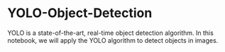 # YOLO-Object-Detection
YOLO is a state-of-the-art, real-time object detection algorithm. In this notebook, we will apply the YOLO algorithm to detect objects in images.
